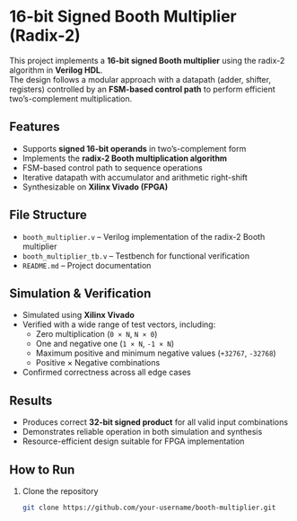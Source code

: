 
# 16-bit Signed Booth Multiplier (Radix-2)

This project implements a **16-bit signed Booth multiplier** using the radix-2 algorithm in **Verilog HDL**.  
The design follows a modular approach with a datapath (adder, shifter, registers) controlled by an **FSM-based control path** to perform efficient two’s-complement multiplication.

## Features
- Supports **signed 16-bit operands** in two’s-complement form  
- Implements the **radix-2 Booth multiplication algorithm**  
- FSM-based control path to sequence operations  
- Iterative datapath with accumulator and arithmetic right-shift  
- Synthesizable on **Xilinx Vivado (FPGA)**  

## File Structure
- `booth_multiplier.v` – Verilog implementation of the radix-2 Booth multiplier  
- `booth_multiplier_tb.v` – Testbench for functional verification  
- `README.md` – Project documentation  

## Simulation & Verification
- Simulated using **Xilinx Vivado**  
- Verified with a wide range of test vectors, including:
  - Zero multiplication (`0 × N`, `N × 0`)  
  - One and negative one (`1 × N`, `-1 × N`)  
  - Maximum positive and minimum negative values (`+32767`, `-32768`)  
  - Positive × Negative combinations  
- Confirmed correctness across all edge cases  

## Results
- Produces correct **32-bit signed product** for all valid input combinations  
- Demonstrates reliable operation in both simulation and synthesis  
- Resource-efficient design suitable for FPGA implementation  

## How to Run
1. Clone the repository  
   ```bash
   git clone https://github.com/your-username/booth-multiplier.git
